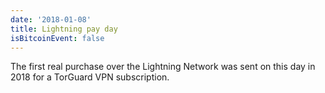 ```yaml
---
date: '2018-01-08'
title: Lightning pay day
isBitcoinEvent: false
---
```


The first real purchase over the Lightning Network was sent on this day in 2018 for a TorGuard VPN subscription.
